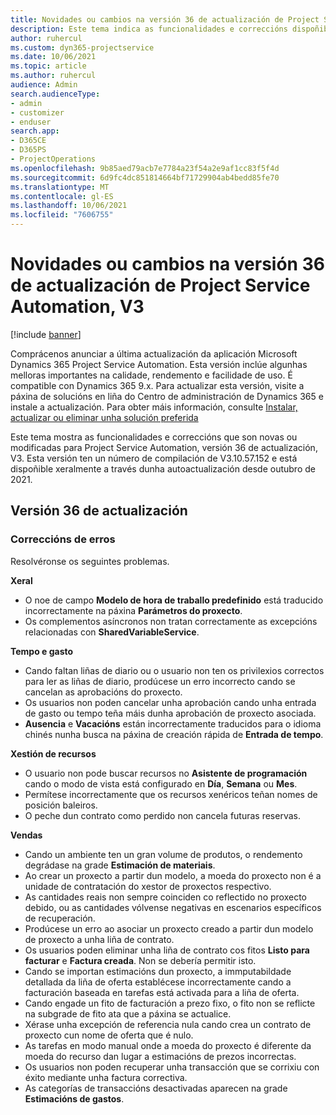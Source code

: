 ```yaml
---
title: Novidades ou cambios na versión 36 de actualización de Project Service Automation, V3
description: Este tema indica as funcionalidades e correccións dispoñibles na versión 36 de actualización de Microsoft Dynamics 365 Project Service Automation, V3.
author: ruhercul
ms.custom: dyn365-projectservice
ms.date: 10/06/2021
ms.topic: article
ms.author: ruhercul
audience: Admin
search.audienceType:
- admin
- customizer
- enduser
search.app:
- D365CE
- D365PS
- ProjectOperations
ms.openlocfilehash: 9b85aed79acb7e7784a23f54a2e9af1cc83f5f4d
ms.sourcegitcommit: 6d9fc4dc851814664bf71729904ab4bedd85fe70
ms.translationtype: MT
ms.contentlocale: gl-ES
ms.lasthandoff: 10/06/2021
ms.locfileid: "7606755"
---
```

# <a name="whats-new-or-changed-in-project-service-automation-update-release-36-v3"></a>Novidades ou cambios na versión 36 de actualización de Project Service Automation, V3

[!include [banner](../includes/psa-now-project-operations.md)]

Comprácenos anunciar a última actualización da aplicación Microsoft Dynamics 365 Project Service Automation. Esta versión inclúe algunhas melloras importantes na calidade, rendemento e facilidade de uso. É compatible con Dynamics 365 9.x. Para actualizar esta versión, visite a páxina de solucións en liña do Centro de administración de Dynamics 365 e instale a actualización. Para obter máis información, consulte [Instalar, actualizar ou eliminar unha solución preferida](/power-platform/admin/install-remove-preferred-solution)

Este tema mostra as funcionalidades e correccións que son novas ou modificadas para Project Service Automation, versión 36 de actualización, V3. Esta versión ten un número de compilación de V3.10.57.152 e está dispoñible xeralmente a través dunha autoactualización desde outubro de 2021.

## <a name="update-release-36"></a>Versión 36 de actualización

### <a name="bug-fixes"></a>Correccións de erros

Resolvéronse os seguintes problemas.

**Xeral**
- O noe de campo **Modelo de hora de traballo predefinido** está traducido incorrectamente na páxina **Parámetros do proxecto**.
- Os complementos asíncronos non tratan correctamente as excepcións relacionadas con **SharedVariableService**.

**Tempo e gasto**
- Cando faltan liñas de diario ou o usuario non ten os privilexios correctos para ler as liñas de diario, prodúcese un erro incorrecto cando se cancelan as aprobacións do proxecto.
- Os usuarios non poden cancelar unha aprobación cando unha entrada de gasto ou tempo teña máis dunha aprobación de proxecto asociada.
- **Ausencia** e **Vacacións** están incorrectamente traducidos para o idioma chinés nunha busca na páxina de creación rápida de **Entrada de tempo**.

**Xestión de recursos**
- O usuario non pode buscar recursos no **Asistente de programación** cando o modo de vista está configurado en **Día**, **Semana** ou **Mes**.
- Permítese incorrectamente que os recursos xenéricos teñan nomes de posición baleiros. 
- O peche dun contrato como perdido non cancela futuras reservas.

**Vendas**
- Cando un ambiente ten un gran volume de produtos, o rendemento degrádase na grade **Estimación de materiais**.
- Ao crear un proxecto a partir dun modelo, a moeda do proxecto non é a unidade de contratación do xestor de proxectos respectivo.
- As cantidades reais non sempre coinciden co reflectido no proxecto debido, ou as cantidades vólvense negativas en escenarios específicos de recuperación.
- Prodúcese un erro ao asociar un proxecto creado a partir dun modelo de proxecto a unha liña de contrato.
- Os usuarios poden eliminar unha liña de contrato cos fitos **Listo para facturar** e **Factura creada**. Non se debería permitir isto.
- Cando se importan estimacións dun proxecto, a immputabildade detallada da liña de oferta establécese incorrectamente cando a facturación baseada en tarefas está activada para a liña de oferta.
- Cando engade un fito de facturación a prezo fixo, o fito non se reflicte na subgrade de fito ata que a páxina se actualice.
- Xérase unha excepción de referencia nula cando crea un contrato de proxecto cun nome de oferta que é nulo.
- As tarefas en modo manual onde a moeda do proxecto é diferente da moeda do recurso dan lugar a estimacións de prezos incorrectas.
- Os usuarios non poden recuperar unha transacción que se corrixiu con éxito mediante unha factura correctiva.
- As categorías de transaccións desactivadas aparecen na grade **Estimacións de gastos**.




